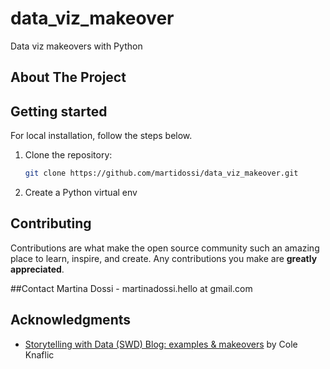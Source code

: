 # data_viz_makeover
Data viz makeovers with Python

## About The Project

## Getting started
For local installation, follow the steps below.
1. Clone the repository:
   ```sh
   git clone https://github.com/martidossi/data_viz_makeover.git
   ```
2. Create a Python virtual env

## Contributing
Contributions are what make the open source community such an amazing place to learn, inspire, and create. Any contributions you make are **greatly appreciated**.

##Contact
Martina Dossi - martinadossi.hello at gmail.com

## Acknowledgments
* [Storytelling with Data (SWD) Blog: examples & makeovers](https://www.storytellingwithdata.com/makeovers) by Cole Knaflic
